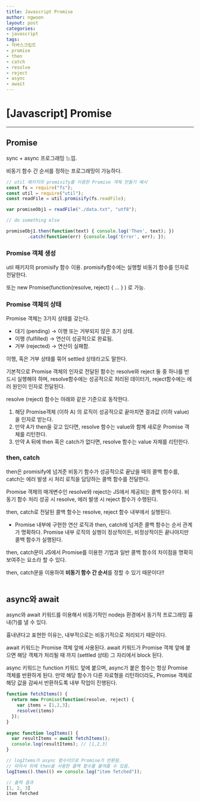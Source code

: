 ```yaml
---
title: Javascript Promise
author: ngwoon
layout: post
categories:
- javascript
tags:
- 자바스크립트
- promise
- then
- catch
- resolve
- reject
- async
- await
---
```


# [Javascript] Promise
- - -

## Promise

sync + async 프로그래밍 느낌.

비동기 함수 간 순서를 정하는 프로그래밍이 가능하다.

```jsx
// util 패키지의 promisify를 이용한 Promise 객체 만들기 예시
const fs = require("fs");
const util = require("util");
const readFile = util.promisify(fs.readFile);

var promiseObj1 = readFile("./data.txt", "utf8");

// do something else

promiseObj1.then(function(text) { console.log('Then', text); })
		.catch(function(err) {console.log('Error', err); });
```

### Promise 객체 생성

util 패키지의 promisify 함수 이용. promisify함수에는 실행할 비동기 함수를 인자로 전달한다.

또는 new Promise(function(resolve, reject) { ... } ) 로 가능.

### Promise 객체의 상태

Promise 객체는 3가지 상태를 갖는다.

- 대기 (pending) → 이행 또는 거부되지 않은 초기 상태.
- 이행 (fulfilled) → 연산이 성공적으로 완료됨.
- 거부 (rejected) → 연산이 실패함.

이행, 혹은 거부 상태를 묶어 settled 상태라고도 말한다.

기본적으로 Promise 객체의 인자로 전달된 함수는 resolve와 reject 둘 중 하나를 반드시 실행해야 하며, resolve함수에는 성공적으로 처리된 데이터가, reject함수에는 에러 원인이 인자로 전달된다. 

resolve (reject) 함수는 아래와 같은 기준으로 동작한다.

1. 해당 Promise객체 (이하 A) 의 로직이 성공적으로 끝마치면 결과값 (이하 value) 을 인자로 받는다.
2. 만약 A가 then을 갖고 있다면, resolve 함수는 value와 함께 새로운 Promise 객체를 리턴한다.
3. 만약 A 뒤에 then 혹은 catch가 없다면, resolve 함수는 value 자체를 리턴한다.

### then, catch

then은 promisify에 넘겨준 비동기 함수가 성공적으로 끝났을 때의 콜백 함수를, catch는 에러 발생 시 처리 로직을 담당하는 콜백 함수를 전달한다.

Promise 객체의 매개변수인 resolve와 reject는 JS에서 제공되는 콜백 함수이다. 비동기 함수 처리 성공 시 resolve, 에러 발생 시 reject 함수가 수행된다.

then, catch로 전달된 콜백 함수는 resolve, reject 함수 내부에서 실행된다.

- Promise 내부에 구현한 연산 로직과 then, catch에 넘겨준 콜백 함수는 순서 관계가 명확하다. Promise 내부 로직의 실행이 정상적이든, 비정상적이든 끝나야지만 콜백 함수가 실행된다.

then, catch문이 JS에서 Promise를 이용한 기법과 일반 콜백 함수의 차이점을 명확히 보여주는 요소라 할 수 있다.

then, catch문을 이용하여 **비동기 함수 간 순서**를 정할 수 있기 때문이다!!
<br/><br/>

## async와 await

async와 await 키워드를 이용해서 비동기적인 nodejs 환경에서 동기적 프로그래밍 흉내(?)를 낼 수 있다.

흉내낸다고 표현한 이유는, 내부적으로는 비동기적으로 처리되기 때문이다.

await 키워드는 Promise 객체 앞에 사용된다. await 키워드가 Promise 객체 앞에 붙으면 해당 객체가 처리될 때 까지 (settled 상태) 그 자리에서 block 된다.

async 키워드는 function 키워드 앞에 붙으며, async가 붙은 함수는 항상 Promise 객체를 반환하게 된다. 만약 해당 함수가 다른 자료형을 리턴하더라도, Promise 객체로 해당 값을 감싸서 반환하도록 내부 작업이 진행된다.

```jsx
function fetchItems() {
  return new Promise(function(resolve, reject) {
    var items = [1,2,3];
    resolve(items)
  });
}
  
async function logItems() {
  var resultItems = await fetchItems();
  console.log(resultItems); // [1,2,3]
}

// logItems가 async 함수이므로 Promise가 반환됨.
// 따라서 뒤에 then을 사용한 콜백 함수를 붙여줄 수 있음.
logItems().then(() => console.log("item fetched"));

// 출력 결과
[1, 2, 3]
item fetched
```